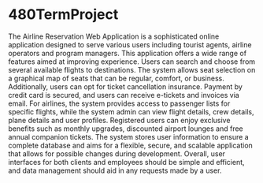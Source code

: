 # 480TermProject
The Airline Reservation Web Application is a sophisticated online application designed to serve various users including tourist agents, airline operators and program managers. This application offers a wide range of features aimed at improving experience. Users can search and choose from several available flights to destinations. The system allows seat selection on a graphical map of seats that can be regular, comfort, or business. Additionally, users can opt for ticket cancellation insurance. Payment by credit card is secured, and users can receive e-tickets and invoices via email. For airlines, the system provides access to passenger lists for specific flights, while the system admin can view flight details, crew details, plane details and user profiles. Registered users can enjoy exclusive benefits such as monthly upgrades, discounted airport lounges and free annual companion tickets. The system stores user information to ensure a complete database and aims for a flexible, secure, and scalable application that allows for possible changes during development. Overall, user interfaces for both clients and employees should be simple and efficient, and data management should aid in any requests made by a user.
